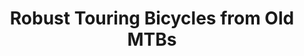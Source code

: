 ---
layout: community
category: community
title: "Robust Touring Bicycles from Old MTBs"
description: " A robust and low budget touring set up can be based on an older mountain bike. There are plenty of older ones, often sold for very little because they don't meet current trends in MTB design."
isTopLevel: false
isSingleLevel: false
isArticle: false
datePublished: 2022-06-23 08:02:00 +0300
dateModified: 2022-06-23 08:02:00 +0300
published: false
---